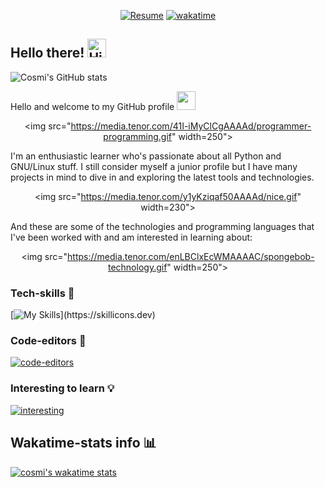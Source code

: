 <div align="center">

[![Resume](https://img.shields.io/badge/Website-Porfolio-blue)](http://cnicolau.com)
[![wakatime](https://wakatime.com/badge/user/5e7e21d4-152f-41d6-bf86-d6c288282185.svg)](https://wakatime.com/@5e7e21d4-152f-41d6-bf86-d6c288282185)

</div>

<div align="left">
<h2> Hello there! <img src='https://qpluspicture.oss-cn-beijing.aliyuncs.com/6LjjQA/Hi.gif' alt='Hi' width="30"/></h2>

</div>


![Cosmi's GitHub stats](https://github-readme-stats.vercel.app/api?username=cosmi310599&show_icons=true&theme=monokai)

Hello and welcome to my GitHub profile <img src="https://cultofthepartyparrot.com/parrots/hd/laptop_parrot.gif" width="30" height="30"/>

<div align="center">

<img src="https://media.tenor.com/41I-iMyClCgAAAAd/programmer-programming.gif" width=250">

</div>


I'm an enthusiastic learner who's passionate about all Python and GNU/Linux stuff. I still consider myself a junior profile but I have many projects in mind to dive in and exploring the latest tools and technologies.

<div align="center">

<img src="https://media.tenor.com/y1yKziqaf50AAAAd/nice.gif" width=230">

</div>


And these are some of the technologies and programming languages that I've been worked with and am interested in learning about:

<div align="center">

<img src="https://media.tenor.com/enLBClxEcWMAAAAC/spongebob-technology.gif" width=250">

</div>

### Tech-skills 🦾

[![My Skills](https://skillicons.dev/icons?i=ansible,aws,git,bash,linux,py,docker,postgres,powershell,md,mysql,)](https://skillicons.dev)


### Code-editors 📝

[![code-editors](https://skillicons.dev/icons?i=vim,vscode,neovim)](https://skillicons.dev)

### Interesting to learn 💡

[![interesting](https://skillicons.dev/icons?i=golang,flask,gcp,kubernetes,tensorflow)](https://skillicons.dev)


## Wakatime-stats info 📊

[![cosmi's wakatime stats](https://github-readme-stats.vercel.app/api/wakatime?username=csm3100599&layout=compact&bg_color=2D3748&title_color=CCDBE4&icon_color=2F855A&text_color=ffffff&custom_title=Wakapi%20Week%20Stats&hide=other,text,restructuredtext)](https://github.com/anuraghazra/github-readme-stats)




